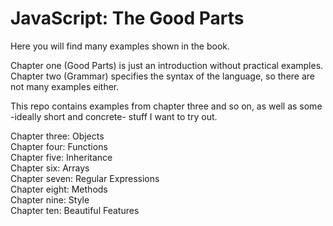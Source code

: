 # JavaScript: The Good Parts
Here you will find many examples shown in the book.  

Chapter one (Good Parts) is just an introduction without practical examples.  
Chapter two (Grammar) specifies the syntax of the language, so there are not many examples either.  

This repo contains examples from chapter three and so on, as well as some -ideally short and concrete- stuff I want to try out.  

Chapter three: Objects  
Chapter four: Functions  
Chapter five: Inheritance  
Chapter six: Arrays  
Chapter seven: Regular Expressions  
Chapter eight: Methods  
Chapter nine: Style  
Chapter ten: Beautiful Features  
